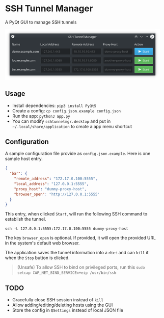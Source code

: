 # SSH Tunnel Manager

A PyQt GUI to manage SSH tunnels

![SSH Tunnel Manager](screenshot.png)

## Usage

* Install dependencies: `pip3 install PyQt5`
* Create a config: `cp config.json.example config.json`
* Run the app: `python3 app.py`
* You can modify `sshtunnelmgr.desktop` and put in `~/.local/share/application` to create a app menu shortcut

## Configuration

A sample configuration file provide as `config.json.example`. Here is one sample host entry.

```json
{
  "bar": {
    "remote_address": "172.17.0.100:5555",
    "local_address": "127.0.0.1:5555",
    "proxy_host": "dummy-proxy-host",
    "browser_open": "http://127.0.0.1:5555"
  }
}
```

This entry, when clicked `Start`, will run the following SSH command to establish the tunnel.

```
ssh -L 127.0.0.1:5555:172.17.0.100:5555 dummy-proxy-host
```

The key `browser_open` is optional. If provided, it will open the provided URL in the system's default web browser.

The application saves the tunnel information into a `dict` and can `kill` it when the `Stop` button is clicked.

> (Unsafe) To allow SSH to bind on privileged ports, run this `sudo setcap CAP_NET_BIND_SERVICE=+eip /usr/bin/ssh`

## TODO

* Gracefully close SSH session instead of `kill`
* Allow adding/editing/deleting hosts using the GUI
* Store the config in `QSettings` instead of local JSON file
